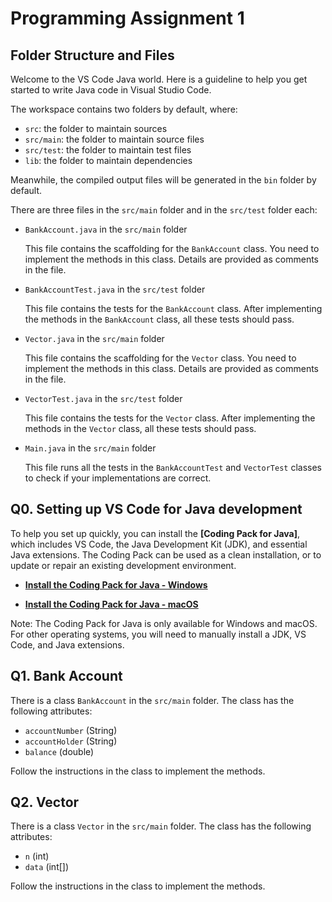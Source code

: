 
# Programming Assignment 1 

## Folder Structure and Files 

Welcome to the VS Code Java world. Here is a guideline to help you get started to write Java code in Visual Studio Code.

The workspace contains two folders by default, where:

- `src`: the folder to maintain sources
- `src/main`: the folder to maintain source files
- `src/test`: the folder to maintain test files
- `lib`: the folder to maintain dependencies

Meanwhile, the compiled output files will be generated in the `bin` folder by default.

There are three files in the `src/main` folder and in the `src/test` folder each: 

- `BankAccount.java` in the `src/main` folder

    This file contains the scaffolding for the `BankAccount` class. You need to implement the methods in this class. Details are provided as comments in the file.

- `BankAccountTest.java` in the `src/test` folder

    This file contains the tests for the `BankAccount` class. 
    After implementing the methods in the `BankAccount` class, all these tests should pass.

- `Vector.java` in the `src/main` folder

    This file contains the scaffolding for the `Vector` class. You need to implement the methods in this class. Details are provided as comments in the file.

- `VectorTest.java` in the `src/test` folder

    This file contains the tests for the `Vector` class. 
    After implementing the methods in the `Vector` class, all these tests should pass.

- `Main.java` in the `src/main` folder

    This file runs all the tests in the `BankAccountTest` and `VectorTest` classes to check if your implementations are correct.

## Q0. Setting up VS Code for Java development

To help you set up quickly, you can install the **[Coding Pack for Java]**, which includes VS Code, the Java Development Kit (JDK), and essential Java extensions. The Coding Pack can be used as a clean installation, or to update or repair an existing development environment.

* **[Install the Coding Pack for Java - Windows](https://aka.ms/vscode-java-installer-win)**

* **[Install the Coding Pack for Java - macOS](https://aka.ms/vscode-java-installer-mac)**

Note: The Coding Pack for Java is only available for Windows and macOS. For other operating systems, you will need to manually install a JDK, VS Code, and Java extensions.

## Q1. Bank Account

There is a class `BankAccount` in the `src/main` folder. The class has the following attributes:

- `accountNumber` (String)
- `accountHolder` (String)
- `balance` (double)

Follow the instructions in the class to implement the methods.

## Q2. Vector

There is a class `Vector` in the `src/main` folder. The class has the following attributes:

- `n` (int)
- `data` (int[])

Follow the instructions in the class to implement the methods.